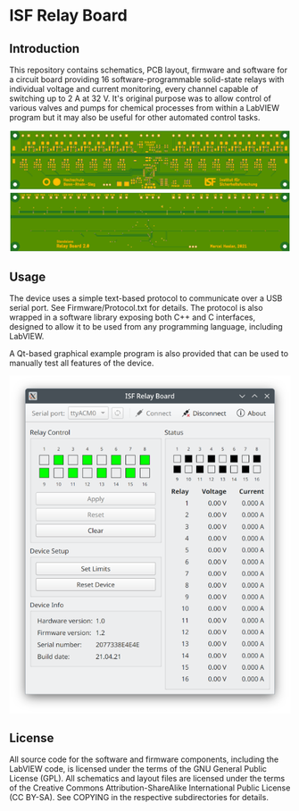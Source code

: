# ISF Relay Board

## Introduction
This repository contains schematics, PCB layout, firmware and software for a circuit board providing 16 software-programmable solid-state relays with individual voltage and current monitoring, every channel capable of switching up to 2 A at 32 V. It's original purpose was to allow control of various valves and pumps for chemical processes from within a LabVIEW program but it may also be useful for other automated control tasks.

![TopView](Images/01-Top.png)
![BottomView](Images/02-Bottom.png)

## Usage
The device uses a simple text-based protocol to communicate over a USB serial port. See Firmware/Protocol.txt for details. The protocol is also wrapped in a software library exposing both C++ and C interfaces, designed to allow it to be used from any programming language, including LabVIEW.

A Qt-based graphical example program is also provided that can be used to manually test all features of the device.

<p align="center">
  <img src="Images/03-Software.png" width="600">
</p>

## License
All source code for the software and firmware components, including the LabVIEW code, is licensed under the terms of the GNU General Public License (GPL). All schematics and layout files are licensed under the terms of the Creative Commons Attribution-ShareAlike International Public License (CC BY-SA). See COPYING in the respective subdirectories for details.

